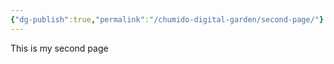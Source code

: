 ```yaml
---
{"dg-publish":true,"permalink":"/chumido-digital-garden/second-page/"}
---
```


This is my second page

